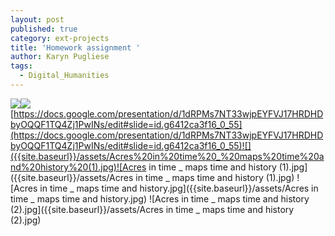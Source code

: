 ```yaml
---
layout: post
published: true
category: ext-projects
title: 'Homework assignment '
author: Karyn Pugliese
tags:
  - Digital_Humanities
---
```

![]({{site.baseurl}}/)[]()![]({{site.baseurl}}/)[https://docs.google.com/presentation/d/1dRPMs7NT33wjpEYFVJ17HRDHDbyOQQF1TQ4Zj1PwINs/edit#slide=id.g6412ca3f16_0_55](https://docs.google.com/presentation/d/1dRPMs7NT33wjpEYFVJ17HRDHDbyOQQF1TQ4Zj1PwINs/edit#slide=id.g6412ca3f16_0_55)![]({{site.baseurl}}/assets/Acres%20in%20time%20_%20maps%20time%20and%20history%20(1).jpg)![Acres in time _ maps time and history (1).jpg]({{site.baseurl}}/assets/Acres in time _ maps time and history (1).jpg)
![Acres in time _ maps time and history.jpg]({{site.baseurl}}/assets/Acres in time _ maps time and history.jpg)
![Acres in time _ maps time and history (2).jpg]({{site.baseurl}}/assets/Acres in time _ maps time and history (2).jpg)
[]()